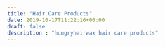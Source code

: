 ```yaml
---
title: "Hair Care Products"
date: 2019-10-17T11:22:16+06:00
draft: false
description : "hungryhairwax hair care products"
---
```

